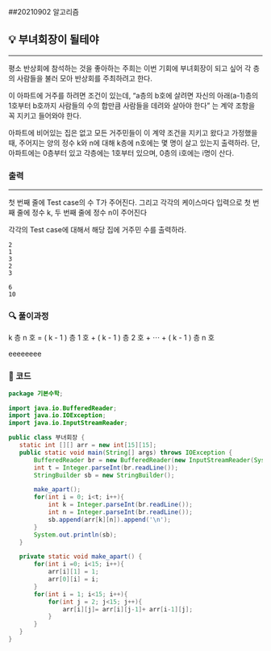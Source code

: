##20210902 알고리즘

## 💡 부녀회장이 될테야 
---
평소 반상회에 참석하는 것을 좋아하는 주희는 이번 기회에 부녀회장이 되고 싶어 각 층의 사람들을 불러 모아 반상회를 주최하려고 한다.

이 아파트에 거주를 하려면 조건이 있는데, “a층의 b호에 살려면 자신의 아래(a-1)층의 1호부터 b호까지 사람들의 수의 합만큼 사람들을 데려와 살아야 한다” 는 계약 조항을 꼭 지키고 들어와야 한다.

아파트에 비어있는 집은 없고 모든 거주민들이 이 계약 조건을 지키고 왔다고 가정했을 때, 주어지는 양의 정수 k와 n에 대해 k층에 n호에는 몇 명이 살고 있는지 출력하라. 단, 아파트에는 0층부터 있고 각층에는 1호부터 있으며, 0층의 i호에는 i명이 산다.
### 출력
---
첫 번째 줄에 Test case의 수 T가 주어진다. 그리고 각각의 케이스마다 입력으로 첫 번째 줄에 정수 k, 두 번째 줄에 정수 n이 주어진다

각각의 Test case에 대해서 해당 집에 거주민 수를 출력하라.
```
2
1
3
2
3
```
```
6
10
```
### 🔍 풀이과정
k 층 n 호 = ( k - 1 ) 층 1 호 + ( k - 1 ) 층 2 호 + ⋯ + ( k - 1 ) 층 n 호

 
eeeeeeee
 ###  👻 코드 

 ```java
package 기본수학;

import java.io.BufferedReader;
import java.io.IOException;
import java.io.InputStreamReader;

public class 부녀회장 {
    static int [][] arr = new int[15][15];
    public static void main(String[] args) throws IOException {
        BufferedReader br = new BufferedReader(new InputStreamReader(System.in));
        int t = Integer.parseInt(br.readLine());
        StringBuilder sb = new StringBuilder();

        make_apart();
        for(int i = 0; i<t; i++){
            int k = Integer.parseInt(br.readLine());
            int n = Integer.parseInt(br.readLine());
            sb.append(arr[k][n]).append('\n');
        }
        System.out.println(sb);
    }

    private static void make_apart() {
        for(int i =0; i<15; i++){
            arr[i][1] = 1;
            arr[0][i] = i;
        }
        for(int i = 1; i<15; i++){
            for(int j = 2; j<15; j++){
                arr[i][j]= arr[i][j-1]+ arr[i-1][j];
            }
        }
    }
}


```

 
